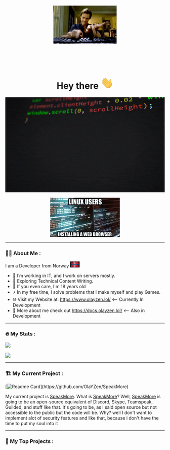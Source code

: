 <p align="center"><img src="/gif/startinggif.gif" width="200"/></p>

<p align="center">
</p>
<p align="center">
</p>
<p align="center"><img src="https://komarev.com/ghpvc/?username=olayzen&style=for-the-badge&color=blue" alt=""></p>
<a href="https://github.com/OlaYZen/OlaYZen/blob/main/MIT-LICENSE.txt">
  <p align="center"><img src="https://img.shields.io/github/license/OlaYZen/OlaYZen?style=for-the-badge&color=gree" alt=""></p>
</a>
<h1 align="center">Hey there <img src="/gif/WavingHand.gif" width="40"></h1>

<p align="center"><img src="/gif/coding.gif" width="600" height="300"  /></p>
<p align="center"><img src="/gif/installbrowser.gif"/></p>

---

### 👨‍💻 About Me :
I am a Developer from  Norway <img src="/gif/flag.gif" width="30">
- 🔭 I’m working in IT, and I work on servers mostly.
- 🌱 Exploring Technical Content Writing.
- 👨 If you even care, I'm 18 years old
- ⚡ In my free time, I solve problems that I make myself and play Games.
- 🌐 Visit my Website at: https://www.olayzen.lol/ <-- Currently In Development
- 📄 More about me check out https://docs.olayzen.lol/ <-- Also in Development

---
### 🔥 My Stats :
<p align="left"><a href="https://github.com/OlaYZen/github-readme-stats">
  <img align="center" src="https://github-readme-stats-liard-phi.vercel.app/api?username=OlaYZen&count_private=true&show_icons=true&theme=radical" />
</a></p>
<p align="left"><a href="https://github.com/OlaYZen/github-readme-stats">
    <img align="center" src="https://github-readme-stats-liard-phi.vercel.app/api/top-langs/?username=OlaYZen&count_private=true&layout=compact&theme=radical" />
</a></p>

---

### 🏗️ My Current Project :


[![Readme Card](https://github-readme-stats-liard-phi.vercel.app/api/pin/?username=olayzen&repo=SpeakMore&show_owner=true&theme=radical&layout=Gradient")](https://github.com/OlaYZen/SpeakMore)
<!--
[<img src="https://raw.githubusercontent.com/OlaYZen/SpeakMore/master/SpeakMoreLight.png"/>](https://github.com/OlaYZen/SpeakMore#gh-dark-mode-only)
[<img src="https://raw.githubusercontent.com/OlaYZen/SpeakMore/master/SpeakMoreDark.png"/>](https://github.com/OlaYZen/SpeakMore#gh-light-mode-only)
-->
My current project is [SpeakMore](https://github.com/OlaYZen/SpeakMore). What is [SpeakMore](https://github.com/OlaYZen/SpeakMore)? Well, [SpeakMore](https://github.com/OlaYZen/SpeakMore) is going to be an open-source equivalent of Discord, Skype, Teamspeak, Guilded, and stuff like that. It's going to be, as I said open source but not accessible to the public but the code will be. Why? well I don't want to implement alot of security features and like that, because i don't have the time to put my soul into it



---

### 🚧 My Top Projects :
